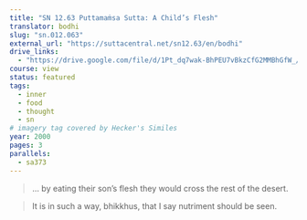 ```yaml
---
title: "SN 12.63 Puttamaṁsa Sutta: A Child’s Flesh"
translator: bodhi
slug: "sn.012.063"
external_url: "https://suttacentral.net/sn12.63/en/bodhi"
drive_links:
  - "https://drive.google.com/file/d/1Pt_dq7wak-BhPEU7vBkzCfG2MMBhGfW_/view?usp=drivesdk"
course: view
status: featured
tags:
  - inner
  - food
  - thought
  - sn
# imagery tag covered by Hecker's Similes
year: 2000
pages: 3
parallels:
  - sa373
---
```


> ... by eating their son’s flesh they would cross the rest of the desert.

> It is in such a way, bhikkhus, that I say nutriment should be seen.
